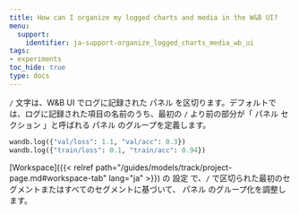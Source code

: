 ```yaml
---
title: How can I organize my logged charts and media in the W&B UI?
menu:
  support:
    identifier: ja-support-organize_logged_charts_media_wb_ui
tags:
- experiments
toc_hide: true
type: docs
---
```


`/` 文字は、W&B UI でログに記録された パネル を区切ります。デフォルトでは、ログに記録された項目の名前のうち、最初の `/` より前の部分が「 パネル セクション 」と呼ばれる パネル のグループを定義します。

```python
wandb.log({"val/loss": 1.1, "val/acc": 0.3})
wandb.log({"train/loss": 0.1, "train/acc": 0.94})
```

[Workspace]({{< relref path="/guides/models/track/project-page.md#workspace-tab" lang="ja" >}}) の 設定 で、`/` で区切られた最初のセグメントまたはすべてのセグメントに基づいて、 パネル のグループ化を調整します。
